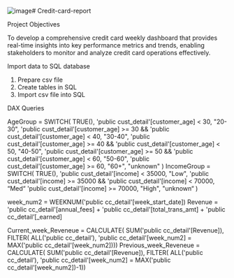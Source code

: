 ![image](https://github.com/Rohithugar/Credit-card-report/assets/151702943/ef78f451-642b-4848-a797-2f13a407f5c3)# Credit-card-report

Project Objectives

To develop a comprehensive credit card weekly dashboard that provides real-time insights into key performance metrics and trends, enabling stakeholders to monitor and analyze credit card operations effectively.

Import data to SQL database

1. Prepare csv file 
2. Create tables in SQL 
3. Import csv file into SQL

DAX Queries

AgeGroup = SWITCH( 
    TRUE(),
    'public cust_detail'[customer_age] < 30, "20-30", 
    'public cust_detail'[customer_age] >= 30 && 'public cust_detail'[customer_age] < 40, "30-40",
    'public cust_detail'[customer_age] >= 40 && 'public cust_detail'[customer_age] < 50, "40-50", 
    'public cust_detail'[customer_age] >= 50 && 'public cust_detail'[customer_age] < 60, "50-60", 
    'public cust_detail'[customer_age] >= 60, "60+",
    "unknown" 
)
 IncomeGroup = SWITCH( 
      TRUE(), 
     'public cust_detail'[income] < 35000, "Low", 
     'public cust_detail'[income] >= 35000 && 'public cust_detail'[income] < 70000, “Med“
     'public cust_detail'[income] >= 70000, "High",
     "unknown“
 )

 week_num2 = WEEKNUM('public cc_detail'[week_start_date])
Revenue = 'public cc_detail'[annual_fees] + 'public cc_detail'[total_trans_amt] + 'public cc_detail’[_earned]

Current_week_Reveneue = CALCULATE(
   SUM('public cc_detail'[Revenue]), 
   FILTER( 
       ALL('public cc_detail’),
       'public cc_detail'[week_num2] = MAX('public cc_detail'[week_num2]))) 
 Previous_week_Reveneue = CALCULATE( 
SUM('public cc_detail'[Revenue]),
 FILTER( 
    ALL('public cc_detail’), 
    'public cc_detail'[week_num2] = MAX('public cc_detail'[week_num2])-1))



